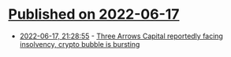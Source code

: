 # [Published on 2022-06-17](index.md)

* [2022-06-17, 21:28:55](https://news.ycombinator.com/item?id=31784602) - [Three Arrows Capital reportedly facing insolvency, crypto bubble is bursting](https://www.fxstreet.com/cryptocurrencies/news/three-arrows-capitals-zhu-su-speaks-out-after-400-million-liquidation-due-to-celsius-and-terras-luna-fiasco-202206150841)
